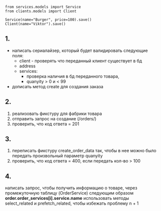 ```shell
from services.models import Service
from clients.models import Client

Service(name="Burger", price=100).save()
Client(name="Viktor").save()
```



## 1.
* написать сериалайзер, который будет валидировать следующие поля:
  * client - проверять что переданный клиент существует в бд
  * address
  * services: 
    * проверка наличия в бд переданного товара, 
    * quanyity > 0 и < 99
* дописать метод create для создания заказа

## 2.
1. реализовать фикстуру для фабрики товара
2. отправить запрос на создание (/orders/)
3. проверить, что код ответа = 201

## 3. 
1. переписать фикстуру create_order_data так, чтобы в нее можно было передать произвольный параметр quanyity
2. проверить, что код ответа = 400, если передать кол-во > 100

## 4.
написать запрос, чтобы получить информацию о товаре, через промежуточную таблицу (OrderService)
следующим образом **order.order_services[i].service.name**
использовать методы select_related и prefetch_related, чтобы избежать проблему n + 1
